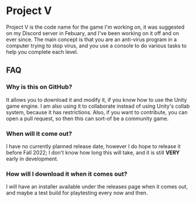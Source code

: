 # Project V
Project V is the code name for the game I'm working on, it was suggested on my Discord server in Febuary,
and I've been working on it off and on ever since.
The main concept is that you are an anti-virus program in a computer trying to stop virus,
and you use a console to do various tasks to help you complete each level.

## FAQ
### Why is this on GitHub?
It allows you to download it and modify it, if you know how to use the Unity game engine.
I am also using it to collaborate instead of using Unity's collab system, because it has restrictions.
Also, if you want to contribute, you can open a pull request, so then this can sort-of be a community game.
### When will it come out?
I have no currently planned release date, however I do hope to release it before Fall 2022;
I don't know how long this will take, and it is still **VERY** early in development.
### How will I download it when it comes out?
I will have an installer available under the releases page when it comes out, and maybe a test build for playtesting every now and then.
